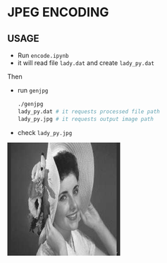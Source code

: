 # JPEG ENCODING

## USAGE 
- Run `encode.ipynb` 
- it will read file `lady.dat` and create `lady_py.dat`

Then

- run `genjpg`
    ```bash
    ./genjpg
    lady_py.dat # it requests processed file path
    lady_py.jpg # it requests output image path
    ```
- check `lady_py.jpg`

![images](lady_py.jpg)